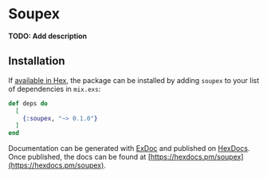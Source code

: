 # Soupex

**TODO: Add description**

## Installation

If [available in Hex](https://hex.pm/docs/publish), the package can be installed
by adding `soupex` to your list of dependencies in `mix.exs`:

```elixir
def deps do
  [
    {:soupex, "~> 0.1.0"}
  ]
end
```

Documentation can be generated with [ExDoc](https://github.com/elixir-lang/ex_doc)
and published on [HexDocs](https://hexdocs.pm). Once published, the docs can
be found at [https://hexdocs.pm/soupex](https://hexdocs.pm/soupex).

